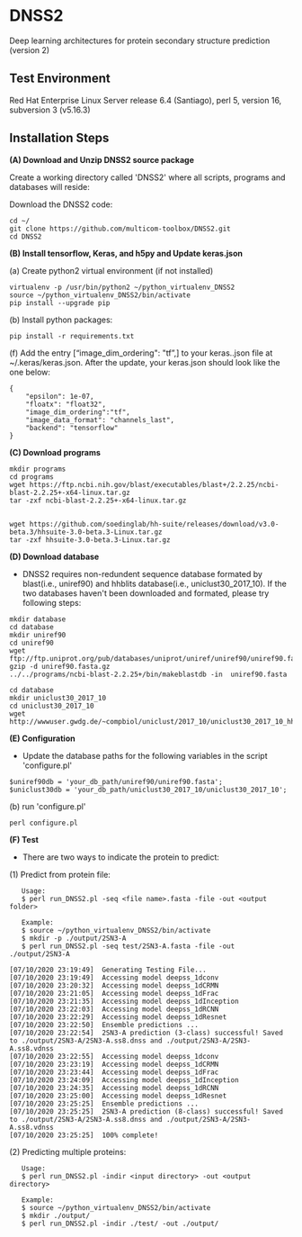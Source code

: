 # DNSS2
Deep learning architectures for protein secondary structure prediction (version 2)

Test Environment
--------------------------------------------------------------------------------------
Red Hat Enterprise Linux Server release 6.4 (Santiago), perl 5, version 16, subversion 3 (v5.16.3)

Installation Steps
--------------------------------------------------------------------------------------

**(A) Download and Unzip DNSS2 source package**  

Create a working directory called 'DNSS2' where all scripts, programs and databases will reside:

Download the DNSS2 code:
```
cd ~/
git clone https://github.com/multicom-toolbox/DNSS2.git
cd DNSS2
```

**(B) Install tensorflow, Keras, and h5py and Update keras.json**  

(a) Create python2 virtual environment (if not installed)
```
virtualenv -p /usr/bin/python2 ~/python_virtualenv_DNSS2
source ~/python_virtualenv_DNSS2/bin/activate
pip install --upgrade pip
```

(b) Install python packages:
```
pip install -r requirements.txt
```


(f) Add the entry [“image_dim_ordering": "tf”,] to your keras..json file at ~/.keras/keras.json. After the update, your keras.json should look like the one below:  
```
{
    "epsilon": 1e-07,
    "floatx": "float32",
    "image_dim_ordering":"tf",
    "image_data_format": "channels_last",
    "backend": "tensorflow"
}
```
**(C) Download programs**
```
mkdir programs
cd programs
wget https://ftp.ncbi.nih.gov/blast/executables/blast+/2.2.25/ncbi-blast-2.2.25+-x64-linux.tar.gz
tar -zxf ncbi-blast-2.2.25+-x64-linux.tar.gz


wget https://github.com/soedinglab/hh-suite/releases/download/v3.0-beta.3/hhsuite-3.0-beta.3-Linux.tar.gz
tar -zxf hhsuite-3.0-beta.3-Linux.tar.gz

```

**(D) Download database**

* DNSS2 requires non-redundent sequence database formated by blast(i.e., uniref90) and hhblits database(i.e., uniclust30_2017_10). If the two databases haven't been downloaded and formated, please try following steps:

```
mkdir database
cd database
mkdir uniref90
cd uniref90
wget ftp://ftp.uniprot.org/pub/databases/uniprot/uniref/uniref90/uniref90.fasta.gz
gzip -d uniref90.fasta.gz
../../programs/ncbi-blast-2.2.25+/bin/makeblastdb -in  uniref90.fasta

cd database
mkdir uniclust30_2017_10
cd uniclust30_2017_10
wget http://wwwuser.gwdg.de/~compbiol/uniclust/2017_10/uniclust30_2017_10_hhsuite.tar.gz

```


**(E) Configuration**

* Update the database paths for the following variables in the script 'configure.pl'
```
$uniref90db = 'your_db_path/uniref90/uniref90.fasta';
$uniclust30db = 'your_db_path/uniclust30_2017_10/uniclust30_2017_10';
```

(b) run 'configure.pl'
```
perl configure.pl
```


**(F) Test**
* There are two ways to indicate the protein to predict:

(1) Predict from protein file:
```
   Usage:
   $ perl run_DNSS2.pl -seq <file name>.fasta -file -out <output folder>

   Example:
   $ source ~/python_virtualenv_DNSS2/bin/activate
   $ mkdir -p ./output/2SN3-A
   $ perl run_DNSS2.pl -seq test/2SN3-A.fasta -file -out ./output/2SN3-A
```

```
[07/10/2020 23:19:49]  Generating Testing File...
[07/10/2020 23:19:49]  Accessing model deepss_1dconv
[07/10/2020 23:20:32]  Accessing model deepss_1dCRMN
[07/10/2020 23:21:05]  Accessing model deepss_1dFrac
[07/10/2020 23:21:35]  Accessing model deepss_1dInception
[07/10/2020 23:22:03]  Accessing model deepss_1dRCNN
[07/10/2020 23:22:29]  Accessing model deepss_1dResnet
[07/10/2020 23:22:50]  Ensemble predictions ...
[07/10/2020 23:22:54]  2SN3-A prediction (3-class) successful! Saved to ./output/2SN3-A/2SN3-A.ss8.dnss and ./output/2SN3-A/2SN3-A.ss8.vdnss
[07/10/2020 23:22:55]  Accessing model deepss_1dconv
[07/10/2020 23:23:19]  Accessing model deepss_1dCRMN
[07/10/2020 23:23:44]  Accessing model deepss_1dFrac
[07/10/2020 23:24:09]  Accessing model deepss_1dInception
[07/10/2020 23:24:35]  Accessing model deepss_1dRCNN
[07/10/2020 23:25:00]  Accessing model deepss_1dResnet
[07/10/2020 23:25:25]  Ensemble predictions ...
[07/10/2020 23:25:25]  2SN3-A prediction (8-class) successful! Saved to ./output/2SN3-A/2SN3-A.ss8.dnss and ./output/2SN3-A/2SN3-A.ss8.vdnss
[07/10/2020 23:25:25]  100% complete!
```

(2) Predicting multiple proteins:

```
   Usage:
   $ perl run_DNSS2.pl -indir <input directory> -out <output directory>

   Example:
   $ source ~/python_virtualenv_DNSS2/bin/activate
   $ mkdir ./output/
   $ perl run_DNSS2.pl -indir ./test/ -out ./output/
```



